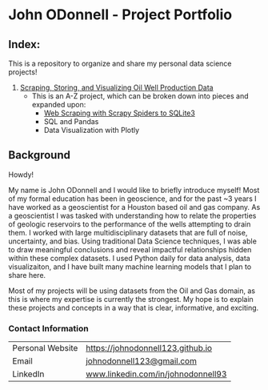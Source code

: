 # John ODonnell - Project Portfolio

## Index:

This is a repository to organize and share my personal data science projects!

1. [Scraping, Storing, and Visualizing Oil Well Production Data](https://github.com/johnodonnell123/Personal_Projects/tree/master/Oil%20Well%20Production)
    - This is an A-Z project, which can be broken down into pieces and expanded upon:
      - [Web Scraping with Scrapy Spiders to SQLite3](https://github.com/johnodonnell123/Personal_Projects/tree/master/Scraping%20Oil%20Production%20with%20Scrapy)
      - SQL and Pandas
      - Data Visualization with Plotly

## Background

Howdy! 

My name is John ODonnell and I would like to briefly introduce myself! Most of my formal education has been in geoscience, and for the past ~3 years I have worked as a geoscientist for a Houston based oil and gas company. As a geoscientist I was tasked with understanding how to relate the properties of geologic reservoirs to the performance of the wells attempting to drain them. I worked with large multidisciplinary datasets that are full of noise, uncertainty, and bias. Using traditional Data Science techniques, I was able to draw meaningful conclusions and reveal impactful relationships hidden within these complex datasets. I used Python daily for data analysis, data visualizaiton, and I have built many machine learning models that I plan to share here. 

Most of my projects will be using datasets from the Oil and Gas domain, as this is where my expertise is currently the strongest. My hope is to explain these projects and concepts in a way that is clear, informative, and exciting. 

### Contact Information

|||
| --- | --- |
|  Personal Website | https://johnodonnell123.github.io |
|  Email | johnodonnell123@gmail.com |
| LinkedIn | www.linkedin.com/in/johnodonnell93 |
